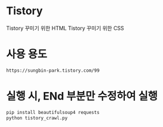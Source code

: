# Tistory
Tistory 꾸미기 위한 HTML
Tistory 꾸미기 위한 CSS

# 사용 용도

```bash
https://sungbin-park.tistory.com/99
```

# 실행 시, ENd 부분만 수정하여 실행

```bash
pip install beautifulsoup4 requests
python tistory_crawl.py
```
